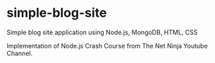 # simple-blog-site
Simple blog site application using Node.js, MongoDB, HTML, CSS

Implementation of Node.js Crash Course from The Net Ninja Youtube Channel. 

